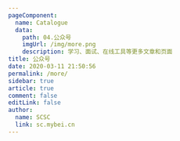 ```yaml
---
pageComponent:
  name: Catalogue
  data:
    path: 04.公众号
    imgUrl: /img/more.png
    description: 学习、面试、在线工具等更多文章和页面
title: 公众号
date: 2020-03-11 21:50:56
permalink: /more/
sidebar: true
article: true
comment: false
editLink: false
author:
  name: SCSC
  link: sc.mybei.cn
---
```


